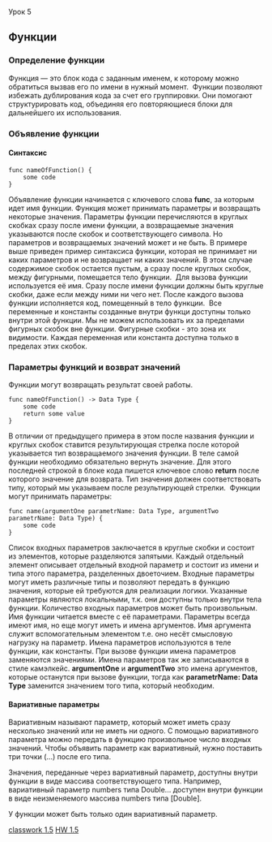 Урок 5

## Функции

### Определение функции 

Функция — это блок кода с заданным именем, к которому можно обратиться вызвав его по имени в нужный момент. 
Функции позволяют избежать дублирования кода за счет его группировки. Они помогают структурировать код, объединяя его повторяющиеся блоки для дальнейшего их использования.  
### Объявление функции 

#### Синтаксис 

```
func nameOfFunction() {
	some code 
} 
```

Объявление функции начинается с ключевого слова **func**, за которым идет имя функции. Функция может принимать параметры и возвращать некоторые значения. Параметры функции перечисляются в круглых скобках сразу после имени функции, а возвращаемые значения указываются после скобок и соответствующего символа. Но параметров и возвращаемых значений может и не быть. В примере выше приведен пример синтаксиса функции, которая не принимает ни каких параметров и не возвращает ни каких значений. В этом случае содержимое скобок остается пустым, а сразу после круглых скобок, между фигурными, помещается тело функции. 
Для вызова функции используется её имя. Сразу после имени функции должны быть круглые скобки, даже если между ними ни чего нет. После каждого вызова функции исполняется код, помещенный в тело функции. 
Все переменные и константы созданные внутри функци доступны только внутри этой функции. Мы не можем использовать их за пределами фигурных скобок вне функции. Фигурные скобки - это зона их видимости. Каждая переменная или константа доступна только в пределах этих скобок.  

### Параметры функций и возврат значений 

Функции могут возвращать результат своей работы.  

```
func nameOfFunction() -> Data Type {
	some code     
	return some value 
}
```

В отличии от предыдущего примера в этом после названия функции и круглых скобок ставится результирующая стрелка после которой указывается тип возвращаемого значения функции. В теле самой функции необходимо обязательно вернуть значение. Для этого последней строкой в блоке кода пишется ключевое слово **return** после которого значение для возврата. Тип значения должен соответствовать типу, который мы указываем после результирующей стрелки. 
Функции могут принимать параметры: 

```
func name(argumentOne parametrName: Data Type, argumentTwo 
parametrName: Data Type) {     
	some code 
} 
```

Список входных параметров заключается в круглые скобки и состоит из элементов, которые разделяются запятыми. Каждый отдельный элемент описывает отдельный входной параметр и состоит из имени и типа этого параметра, разделенных двоеточием. Входные параметры могут иметь различные типы и позволяют передать в функцию значения, которые ей требуются для реализации логики. Указанные параметры являются локальными, т.к. они доступны только внутри тела функции. Количество входных параметров может быть произвольным. Имя функции читается вместе с её параметрами. Параметры всегда имеют имя, но еще могут иметь и имена аргументов. Имя аргумента служит вспомогательным элементом т.е. оно несёт смысловую нагрузку на параметр. Имена параметров используются в теле функции, как константы. При вызове функции имена параметров заменяются значениями. Имена параметров так же записываются в стиле камэлкейс. **argumentOne** и **argumentTwo** это имена аргументов, которые останутся при вызове функции, тогда как **parametrName: Data Type** заменится значением того типа, который необходим.  

#### Вариативные параметры 

Вариативным называют параметр, который может иметь сразу несколько значений или не иметь ни одного. С помощью вариативного параметра можно передать в функцию произвольное число входных значений. Чтобы объявить параметр как вариативный, нужно поставить три точки (...) после его типа. 

Значения, переданные через вариативный параметр, доступны внутри функции в виде массива соответствующего типа. Например, вариативный параметр numbers типа Double... доступен внутри функции в виде неизменяемого массива numbers типа [Double]. 

У функции может быть только один вариативный параметр. 

[classwork 1.5](../classroom%20work's/classwork%201.5.md)
[HW 1.5](../homework's/HW%201.5.md)